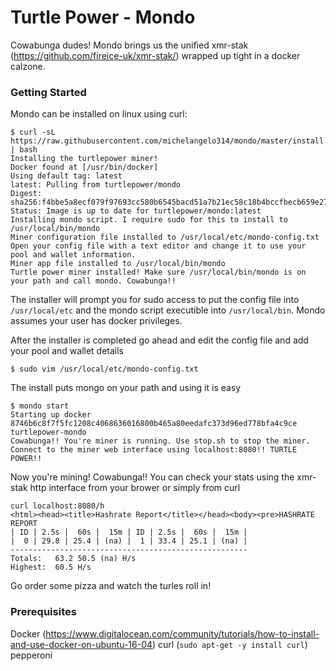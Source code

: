 # Turtle Power - Mondo

Cowabunga dudes! Mondo brings us the unified xmr-stak (https://github.com/fireice-uk/xmr-stak/) wrapped up tight in a docker calzone.

### Getting Started

Mondo can be installed on linux using curl:

```
$ curl -sL https://raw.githubusercontent.com/michelangelo314/mondo/master/install.sh | bash
Installing the turtlepower miner!
Docker found at [/usr/bin/docker]
Using default tag: latest
latest: Pulling from turtlepower/mondo
Digest: sha256:f4bbe5a8ecf079f97693cc580b6545bacd51a7b21ec58c18b4bccfbecb659e27
Status: Image is up to date for turtlepower/mondo:latest
Installing mondo script. I require sudo for this to install to /usr/local/bin/mondo
Miner configuration file installed to /usr/local/etc/mondo-config.txt
Open your config file with a text editor and change it to use your pool and wallet information.
Miner app file installed to /usr/local/bin/mondo
Turtle power miner installed! Make sure /usr/local/bin/mondo is on your path and call mondo. Cowabunga!!
```

The installer will prompt you for sudo access to put the config file into `/usr/local/etc` and the mondo script executible into `/usr/local/bin`. Mondo assumes your user has docker privileges.

After the installer is completed go ahead and edit the config file and add your pool and wallet details

```
$ sudo vim /usr/local/etc/mondo-config.txt
```

The install puts mongo on your path and using it is easy

```
$ mondo start
Starting up docker
8746b6c8f7f5fc1208c4068636016800b465a80eedafc373d96ed778bfa4c9ce
turtlepower-mondo
Cowabunga!! You're miner is running. Use stop.sh to stop the miner. Connect to the miner web interface using localhost:8080!! TURTLE POWER!!
```

Now you're mining! Cowabunga!! You can check your stats using the xmr-stak http interface from your brower or simply from curl

```
curl localhost:8080/h
<html><head><title>Hashrate Report</title></head><body><pre>HASHRATE REPORT
| ID | 2.5s |  60s |  15m | ID | 2.5s |  60s |  15m |
|  0 | 29.8 | 25.4 | (na) |  1 | 33.4 | 25.1 | (na) |
-----------------------------------------------------
Totals:   63.2 50.5 (na) H/s
Highest:  60.5 H/s
```

Go order some pizza and watch the turles roll in!

### Prerequisites

Docker (https://www.digitalocean.com/community/tutorials/how-to-install-and-use-docker-on-ubuntu-16-04)
curl (`sudo apt-get -y install curl`)
pepperoni

